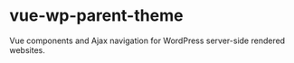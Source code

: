 # vue-wp-parent-theme

Vue components and Ajax navigation for WordPress server-side rendered websites.
